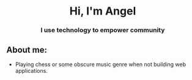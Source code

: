 <h1 align="center">Hi, I'm Angel</h1>
<h3 align="center">I use technology to empower community</h3>

## About me:
- Playing chess or some obscure music genre when not building web applications.

